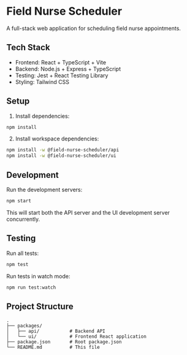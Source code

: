 # Field Nurse Scheduler

A full-stack web application for scheduling field nurse appointments.

## Tech Stack

- Frontend: React + TypeScript + Vite
- Backend: Node.js + Express + TypeScript
- Testing: Jest + React Testing Library
- Styling: Tailwind CSS

## Setup

1. Install dependencies:
```bash
npm install
```

2. Install workspace dependencies:
```bash
npm install -w @field-nurse-scheduler/api
npm install -w @field-nurse-scheduler/ui
```

## Development

Run the development servers:
```bash
npm start
```

This will start both the API server and the UI development server concurrently.

## Testing

Run all tests:
```bash
npm test
```

Run tests in watch mode:
```bash
npm run test:watch
```

## Project Structure

```
.
├── packages/
│   ├── api/           # Backend API
│   └── ui/            # Frontend React application
├── package.json       # Root package.json
└── README.md          # This file
``` 
